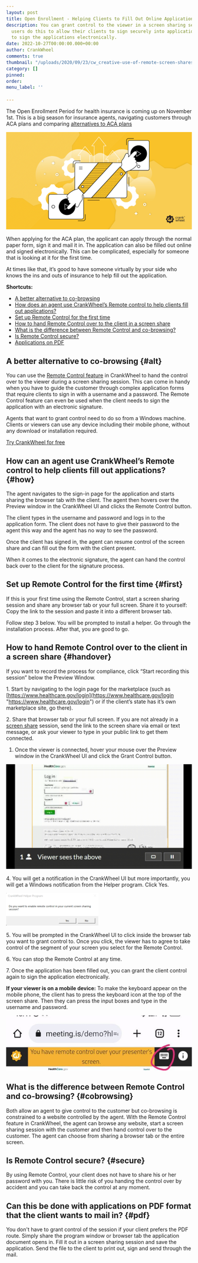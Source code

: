 ```yaml
---
layout: post
title: Open Enrollment - Helping Clients to Fill Out Online Applications with CrankWheel
description: You can grant control to the viewer in a screen sharing session. Our
  users do this to allow their clients to sign securely into application forms or
  to sign the applications electronically.
date: 2022-10-27T00:00:00.000+00:00
author: CrankWheel
comments: true
thumbnail: "/uploads/2020/09/23/cw_creative-use-of-remote-screen-shares-to-improve-sales-conversion-rates.jpg"
category: []
pinned: 
order: 
menu_label: ''

---
```

The Open Enrollment Period for health insurance is coming up on November 1st. This is a big season for insurance agents, navigating customers through ACA plans and comparing [alternatives to ACA plans](https://www.forbes.com/sites/johngoodman/2019/01/30/alternatives-to-obamacare/)

![using remote control to fill out applications for ACA plans during Open Enrollment](/uploads/2020/09/23/cw_creative-use-of-remote-screen-shares-to-improve-sales-conversion-rates.jpg)

When applying for the ACA plan, the applicant can apply through the normal paper form, sign it and mail it in. The application can also be filled out online and signed electronically. This can be complicated, especially for someone that is looking at it for the first time.

At times like that, it’s good to have someone virtually by your side who knows the ins and outs of insurance to help fill out the application.

**Shortcuts:**

* [A better alternative to co-browsing](#alt)
* [How does an agent use CrankWheel’s Remote control to help clients fill out applications?](#how)
* [Set up Remote Control for the first time](#first)
* [How to hand Remote Control over to the client in a screen share](#handover)
* [What is the difference between Remote Control and co-browsing?](#cobrowsing)
* [Is Remote Control secure?](#secure)
* [Applications on PDF](#pdf)

## A better alternative to co-browsing {#alt}

You can use the [Remote Control feature](https://crankwheel.com/remote-control/) in CrankWheel to hand the control over to the viewer during a screen sharing session. This can come in handy when you have to guide the customer through complex application forms that require clients to sign in with a username and a password. The Remote Control feature can even be used when the client needs to sign the application with an electronic signature.

Agents that want to grant control need to do so from a Windows machine. Clients or viewers can use any device including their mobile phone, without any download or installation required.

<div class="buttonblock">
<a href="https://meeting.is/ss/signup#email" class="btn-large primary">Try CrankWheel for free</a>
</div>

## How can an agent use CrankWheel’s Remote control to help clients fill out applications? {#how}

The agent navigates to the sign-in page for the application and starts sharing the browser tab with the client. The agent then hovers over the Preview window in the CrankWheel UI and clicks the Remote Control button.

The client types in the username and password and logs in to the application form. The client does not have to give their password to the agent this way and the agent has no way to see the password.

Once the client has signed in, the agent can resume control of the screen share and can fill out the form with the client present.

When it comes to the electronic signature, the agent can hand the control back over to the client for the signature process.

## Set up Remote Control for the first time {#first}

If this is your first time using the Remote Control, start a screen sharing session and share any browser tab or your full screen. Share it to yourself: Copy the link to the session and paste it into a different browser tab.

Follow step 3 below. You will be prompted to install a helper. Go through the installation process. After that, you are good to go.

## How to hand Remote Control over to the client in a screen share {#handover}

If you want to record the process for compliance, click “Start recording this session” below the Preview Window.

1\. Start by navigating to the login page for the marketplace (such as [https://www.healthcare.gov/login](https://www.healthcare.gov/login "https://www.healthcare.gov/login") or if the client’s state has it’s own marketplace site, go there).

2\. Share that browser tab or your full screen. If you are not already in a [screen share](https://crankwheel.com/screen-sharing/) session, send the link to the screen share via email or text message, or ask your viewer to type in your public link to get them connected.

1. Once the viewer is connected, hover your mouse over the Preview window in the CrankWheel UI and click the Grant Control button.

![Remote control in a screen share open enrollment health insurance log in](/uploads/2022/10/27/remote_control_screen_share.gif#center "Hover over the Preivew Window to grant control")

4\. You will get a notification in the CrankWheel UI but more importantly, you will get a Windows notification from the Helper program. Click Yes.

![helper pop up](/uploads/2022/10/27/helper.png#center)

5\. You will be prompted in the CrankWheel UI to click inside the browser tab you want to grant control to. Once you click, the viewer has to agree to take control of the segment of your screen you select for the Remote Control.

6\. You can stop the Remote Control at any time.

7\. Once the application has been filled out, you can grant the client control again to sign the application electronically.

**If your viewer is on a mobile device:** To make the keyboard appear on the mobile phone, the client has to press the keyboard icon at the top of the screen share. Then they can press the input boxes and type in the username and password.

![enable keyboard icon in remote control cobrowsing on mobile](/uploads/2022/10/27/enable_keyboard.jpg)

## What is the difference between Remote Control and co-browsing? {#cobrowsing}

Both allow an agent to give control to the customer but co-browsing is constrained to a website controlled by the agent. With the Remote Control feature in CrankWheel, the agent can browse any website, start a screen sharing session with the customer and then hand control over to the customer. The agent can choose from sharing a browser tab or the entire screen.

## Is Remote Control secure? {#secure}

By using Remote Control, your client does not have to share his or her password with you. There is little risk of you handing the control over by accident and you can take back the control at any moment.

## Can this be done with applications on PDF format that the client wants to mail in? {#pdf}

You don't have to grant control of the session if your client prefers the PDF route. Simply share the program window or browser tab the application document opens in. Fill it out in a screen sharing session and save the application. Send the file to the client to print out, sign and send through the mail.